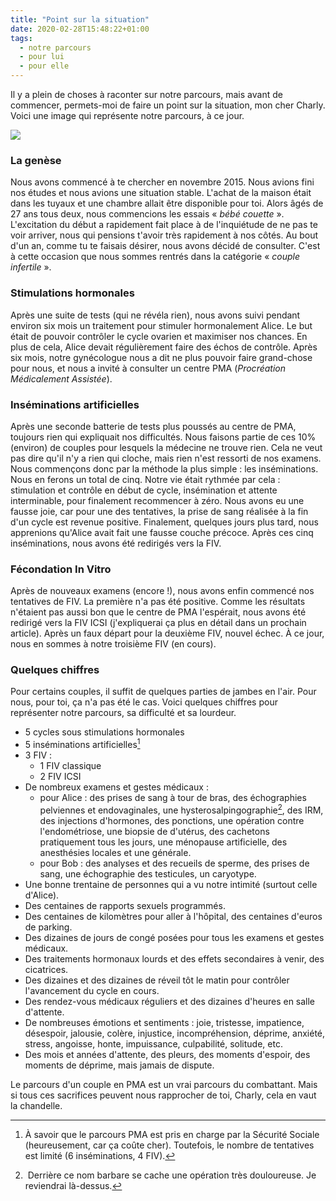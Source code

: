 ```yaml
---
title: "Point sur la situation"
date: 2020-02-28T15:48:22+01:00
tags:
  - notre parcours
  - pour lui
  - pour elle
---
```


Il y a plein de choses à raconter sur notre parcours, mais avant de commencer, permets-moi de faire un point sur la
situation, mon cher Charly. Voici une image qui représente notre parcours, à ce jour.

![](/img/calendar.png)

### La genèse
Nous avons commencé à te chercher en novembre 2015. Nous avions fini nos études et nous avions une situation stable.
L'achat de la maison était dans les tuyaux et une chambre allait être disponible pour toi. Alors âgés de 27 ans tous
deux, nous commencions les essais « *bébé couette* ». L'excitation du début a rapidement fait place à de l'inquiétude
de ne pas te voir arriver, nous qui pensions t'avoir très rapidement à nos côtés. Au bout d'un an, comme tu te faisais
désirer, nous avons décidé de consulter. C'est à cette occasion que nous sommes rentrés dans la catégorie « *couple
infertile* ».

### Stimulations hormonales
Après une suite de tests (qui ne révéla rien), nous avons suivi pendant environ six mois un traitement pour stimuler
hormonalement Alice. Le but était de pouvoir contrôler le cycle ovarien et maximiser nos chances. En plus de cela, Alice
devait régulièrement faire des échos de contrôle. Après six mois, notre gynécologue nous a dit ne plus pouvoir faire
grand-chose pour nous, et nous a invité à consulter un centre PMA (*Procréation Médicalement Assistée*).

### Inséminations artificielles
Après une seconde batterie de tests plus poussés au centre de PMA, toujours rien qui expliquait nos difficultés. Nous
faisons partie de ces 10% (environ) de couples pour lesquels la médecine ne trouve rien. Cela ne veut pas dire qu'il n'y
a rien qui cloche, mais rien n'est ressorti de nos examens. Nous commençons donc par la méthode la plus simple : les
inséminations. Nous en ferons un total de cinq. Notre vie était rythmée par cela : stimulation et contrôle en
début de cycle, insémination et attente interminable, pour finalement recommencer à zéro. Nous avons eu une fausse joie,
car pour une des tentatives, la prise de sang réalisée à la fin d'un cycle est revenue positive. Finalement, quelques
jours plus tard, nous apprenions qu'Alice avait fait une fausse couche précoce. Après ces cinq inséminations, nous avons
été redirigés vers la FIV.

### Fécondation In Vitro
Après de nouveaux examens (encore !), nous avons enfin commencé nos tentatives de FIV. La première n'a pas été positive.
Comme les résultats n'étaient pas aussi bon que le centre de PMA l'espérait, nous avons été redirigé vers la FIV ICSI
(j'expliquerai ça plus en détail dans un prochain article). Après un faux départ pour la deuxième FIV, nouvel échec. À
ce jour, nous en sommes à notre troisième FIV (en cours).

### Quelques chiffres
Pour certains couples, il suffit de quelques parties de jambes en l'air. Pour nous, pour toi, ça n'a pas été le cas.
Voici quelques chiffres pour représenter notre parcours, sa difficulté et sa lourdeur.

- 5 cycles sous stimulations hormonales 
- 5 inséminations artificielles[^1]
- 3 FIV :
	- 1 FIV classique
	- 2 FIV ICSI
- De nombreux examens et gestes médicaux :
	- pour Alice : des prises de sang à tour de bras, des échographies pelviennes et endovaginales, une
		hysterosalpingographie[^2], des IRM, des injections d'hormones, des ponctions, une opération contre l'endométriose,
		une biopsie de d'utérus, des cachetons pratiquement tous les jours, une ménopause artificielle, des anesthésies
		locales et une générale.
	- pour Bob : des analyses et des recueils de sperme, des prises de sang, une échographie des testicules, un caryotype.
- Une bonne trentaine de personnes qui a vu notre intimité (surtout celle d'Alice).
- Des centaines de rapports sexuels programmés.
- Des centaines de kilomètres pour aller à l'hôpital, des centaines d'euros de parking.
- Des dizaines de jours de congé posées pour tous les examens et gestes médicaux.
- Des traitements hormonaux lourds et des effets secondaires à venir, des cicatrices.
- Des dizaines et des dizaines de réveil tôt le matin pour contrôler l'avancement du cycle en cours.
- Des rendez-vous médicaux réguliers et des dizaines d'heures en salle d'attente.
- De nombreuses émotions et sentiments : joie, tristesse, impatience, désespoir, jalousie, colère, injustice,
  incompréhension, déprime, anxiété, stress, angoisse, honte, impuissance, culpabilité, solitude, etc. 
- Des mois et années d'attente, des pleurs, des moments d'espoir, des moments de déprime, mais jamais de dispute.

Le parcours d'un couple en PMA est un vrai parcours du combattant. Mais si tous ces sacrifices peuvent nous
rapprocher de toi, Charly, cela en vaut la chandelle.

[^1]: À savoir que le parcours PMA est pris en charge par la Sécurité Sociale (heureusement, car ça coûte cher).
  Toutefois, le nombre de tentatives est limité (6 inséminations, 4 FIV).
[^2]: Derrière ce nom barbare se cache une opération très douloureuse. Je reviendrai là-dessus.
